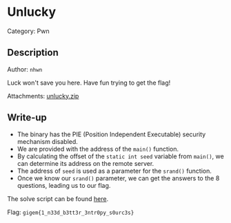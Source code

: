 # Unlucky
Category: Pwn

## Description
Author: `nhwn`

Luck won't save you here. Have fun trying to get the flag!

Attachments: [unlucky.zip](attachments/unlucky.zip)

## Write-up
- The binary has the PIE (Position Independent Executable) security mechanism disabled.
- We are provided with the address of the `main()` function.
- By calculating the offset of the `static int seed` variable from `main()`, we can determine its address on the remote server.
- The address of `seed` is used as a parameter for the `srand()` function.
- Once we know our `srand()` parameter, we can get the answers to the 8 questions, leading us to our flag.

The solve script can be found [here](solution/solve.py).

Flag: `gigem{1_n33d_b3tt3r_3ntr0py_s0urc3s}`
